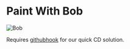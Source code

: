 # Paint With Bob

![Bob](http://www.krogen.co/wp-content/uploads/2017/10/bob-ross-the-joy-of-painting-full-episodes-70-complete-episodes-of-bob-ross-the-joy-of-painting-now-free-to-images.png)

Requires [githubhook](https://github.com/nlf/node-github-hook) for our quick CD solution.
